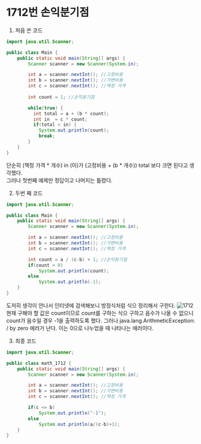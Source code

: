 # 1712번 손익분기점

1. 처음 쓴 코드

```java
import java.util.Scanner;

public class Main {
    public static void main(String[] args) {
        Scanner scanner = new Scanner(System.in);

        int a = scanner.nextInt(); //고정비용
        int b = scanner.nextInt(); //가변비용
        int c = scanner.nextInt(); //책정 가격
        
        int count = 1; //손익분기점

        while(true) {
          int total = a + (b * count);
          int in  = c * count;
          if(total < in) {
            System.out.println(count);
            break;
        }
    }
}
```

단순히 (책정 가격 * 개수) in (이)가 (고정비용 + (b * 개수)) total 보다 크면 된다고 생각했다.  
그러나 첫번째 예제만 정답이고 나머지는 틀렸다. 

2. 두번 째 코드

```java
import java.util.Scanner;

public class Main {
    public static void main(String[] args) {
        Scanner scanner = new Scanner(System.in);

        int a = scanner.nextInt(); //고정비용
        int b = scanner.nextInt(); //가변비용
        int c = scanner.nextInt(); //책정 가격

        int count = a / (c-b) + 1; //손익분기점
        if(count > 0)
            System.out.println(count);
        else
            System.out.println(-1);
    }
}
```
도저히 생각이 안나서 인터넷에 검색해보니 방정식처럼 식으 정리해서 구한다.
![1712](https://user-images.githubusercontent.com/100505030/184812072-f89460ab-2449-4c63-8f71-ba2d03efd550.jpeg)
현재 구해야 할 값은 count이므로 count를 구하는 식으 구하고 음수가 나올 수 없으니 count가 음수일 경우 -1을 출력하도록 했다.
그러나 java.lang.ArithmeticException: / by zero 에러가 난다.
이는 0으로 나누었을 때 나타나는 에러이다.

3. 최종 코드

```java
import java.util.Scanner;

public class math_1712 {
    public static void main(String[] args) {
        Scanner scanner = new Scanner(System.in);

        int a = scanner.nextInt(); //고정비용
        int b = scanner.nextInt(); //가변비용
        int c = scanner.nextInt(); //책정 가격

        if(c <= b)
            System.out.println("-1");
        else
            System.out.println(a/(c-b)+1);
    }
}
```
